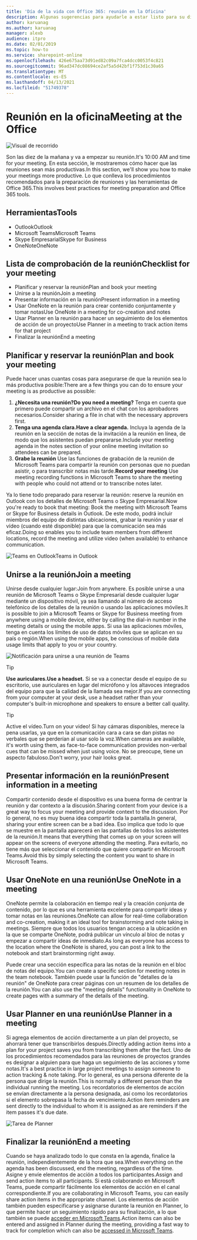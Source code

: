 ```yaml
---
title: 'Día de la vida con Office 365: reunión en la Oficina'
description: Algunas sugerencias para ayudarle a estar listo para su día laboral en Office 365
author: karuanag
ms.author: karuanag
manager: alexb
audience: itpro
ms.date: 02/01/2019
ms.topic: how-to
ms.service: sharepoint-online
ms.openlocfilehash: 426e675aa73d91ed82c09a7fca4dcc0053f4c821
ms.sourcegitcommit: 96ad347dc08694ce2af5a5d42bf1f753d1c30a65
ms.translationtype: MT
ms.contentlocale: es-ES
ms.lasthandoff: 04/13/2021
ms.locfileid: "51749378"
---
```

# <a name="meeting-at-the-office"></a><span data-ttu-id="20346-103">Reunión en la oficina</span><span class="sxs-lookup"><span data-stu-id="20346-103">Meeting at the Office</span></span>

![Visual de recorrido](media/ditl_meeting.png)

<span data-ttu-id="20346-105">Son las diez de la mañana y va a empezar su reunión.</span><span class="sxs-lookup"><span data-stu-id="20346-105">It's 10:00 AM and time for your meeting.</span></span> <span data-ttu-id="20346-106">En esta sección, le mostraremos cómo hacer que las reuniones sean más productivas.</span><span class="sxs-lookup"><span data-stu-id="20346-106">In this section, we'll show you how to make your meetings more productive.</span></span>  <span data-ttu-id="20346-107">Lo que conlleva los procedimientos recomendados para la preparación de reuniones y las herramientas de Office 365.</span><span class="sxs-lookup"><span data-stu-id="20346-107">This involves best practices for meeting preparation and Office 365 tools.</span></span>  

## <a name="tools"></a><span data-ttu-id="20346-108">Herramientas</span><span class="sxs-lookup"><span data-stu-id="20346-108">Tools</span></span>
- <span data-ttu-id="20346-109">Outlook</span><span class="sxs-lookup"><span data-stu-id="20346-109">Outlook</span></span>
- <span data-ttu-id="20346-110">Microsoft Teams</span><span class="sxs-lookup"><span data-stu-id="20346-110">Microsoft Teams</span></span>
- <span data-ttu-id="20346-111">Skype Empresarial</span><span class="sxs-lookup"><span data-stu-id="20346-111">Skype for Business</span></span>
- <span data-ttu-id="20346-112">OneNote</span><span class="sxs-lookup"><span data-stu-id="20346-112">OneNote</span></span>

## <a name="checklist-for-your-meeting"></a><span data-ttu-id="20346-113">Lista de comprobación de la reunión</span><span class="sxs-lookup"><span data-stu-id="20346-113">Checklist for your meeting</span></span>
- <span data-ttu-id="20346-114">Planificar y reservar la reunión</span><span class="sxs-lookup"><span data-stu-id="20346-114">Plan and book your meeting</span></span>
- <span data-ttu-id="20346-115">Unirse a la reunión</span><span class="sxs-lookup"><span data-stu-id="20346-115">Join a meeting</span></span>
- <span data-ttu-id="20346-116">Presentar información en la reunión</span><span class="sxs-lookup"><span data-stu-id="20346-116">Present information in a meeting</span></span>
- <span data-ttu-id="20346-117">Usar OneNote en la reunión para crear contenido conjuntamente y tomar notas</span><span class="sxs-lookup"><span data-stu-id="20346-117">Use OneNote in a meeting for co-creation and notes</span></span>
- <span data-ttu-id="20346-118">Usar Planner en la reunión para hacer un seguimiento de los elementos de acción de un proyecto</span><span class="sxs-lookup"><span data-stu-id="20346-118">Use Planner in a meeting to track action items for that project</span></span>
- <span data-ttu-id="20346-119">Finalizar la reunión</span><span class="sxs-lookup"><span data-stu-id="20346-119">End a meeting</span></span>
 
## <a name="plan-and-book-your-meeting"></a><span data-ttu-id="20346-120">Planificar y reservar la reunión</span><span class="sxs-lookup"><span data-stu-id="20346-120">Plan and book your meeting</span></span>
<span data-ttu-id="20346-121">Puede hacer unas cuantas cosas para asegurarse de que la reunión sea lo más productiva posible:</span><span class="sxs-lookup"><span data-stu-id="20346-121">There are a few things you can do to ensure your meeting is as productive as possible:</span></span>

1. <span data-ttu-id="20346-122">**¿Necesita una reunión?**</span><span class="sxs-lookup"><span data-stu-id="20346-122">**Do you need a meeting?**</span></span> <span data-ttu-id="20346-123">Tenga en cuenta que primero puede compartir un archivo en el chat con los aprobadores necesarios.</span><span class="sxs-lookup"><span data-stu-id="20346-123">Consider sharing a file in chat with the necessary approvers first.</span></span>  
1. <span data-ttu-id="20346-124">**Tenga una agenda clara.**</span><span class="sxs-lookup"><span data-stu-id="20346-124">**Have a clear agenda.**</span></span>  <span data-ttu-id="20346-125">Incluya la agenda de la reunión en la sección de notas de la invitación a la reunión en línea, de modo que los asistentes puedan prepararse.</span><span class="sxs-lookup"><span data-stu-id="20346-125">Include your meeting agenda in the notes section of your online meeting invitation so attendees can be prepared.</span></span>
1. <span data-ttu-id="20346-126">**Grabe la reunión** Use las funciones de grabación de la reunión de Microsoft Teams para compartir la reunión con personas que no puedan asistir, o para transcribir notas más tarde.</span><span class="sxs-lookup"><span data-stu-id="20346-126">**Record your meeting**  Use meeting recording functions in Microsoft Teams to share the meeting with people who could not attend or to transcribe notes later.</span></span>  

<span data-ttu-id="20346-127">Ya lo tiene todo preparado para reservar la reunión: reserve la reunión en Outlook con los detalles de Microsoft Teams o Skype Empresarial.</span><span class="sxs-lookup"><span data-stu-id="20346-127">Now you're ready to book that meeting:  Book the meeting with Microsoft Teams or Skype for Business details in Outlook.</span></span> <span data-ttu-id="20346-128">De este modo, podrá incluir miembros del equipo de distintas ubicaciones, grabar la reunión y usar el vídeo (cuando esté disponible) para que la comunicación sea más eficaz.</span><span class="sxs-lookup"><span data-stu-id="20346-128">Doing so enables you to include team members from different locations, record the meeting and utilize video (when available) to enhance communication.</span></span> 

![<span data-ttu-id="20346-129">Teams en Outlook</span><span class="sxs-lookup"><span data-stu-id="20346-129">Teams in Outlook</span></span> ](media/ditl_teamsoutlook.png)

## <a name="join-a-meeting"></a><span data-ttu-id="20346-130">Unirse a la reunión</span><span class="sxs-lookup"><span data-stu-id="20346-130">Join a meeting</span></span>
<span data-ttu-id="20346-131">Unirse desde cualquier lugar:</span><span class="sxs-lookup"><span data-stu-id="20346-131">Join from anywhere.</span></span> <span data-ttu-id="20346-132">Es posible unirse a una reunión de Microsoft Teams o Skype Empresarial desde cualquier lugar mediante un dispositivo móvil, ya sea llamando al número de acceso telefónico de los detalles de la reunión o usando las aplicaciones móviles.</span><span class="sxs-lookup"><span data-stu-id="20346-132">It is possible to join a Microsoft Teams or Skype for Business meeting from anywhere using a mobile device, either by calling the dial-in number in the meeting details or using the mobile apps.</span></span> <span data-ttu-id="20346-133">Si usa las aplicaciones móviles, tenga en cuenta los límites de uso de datos móviles que se aplican en su país o región.</span><span class="sxs-lookup"><span data-stu-id="20346-133">When using the mobile apps, be conscious of mobile data usage limits that apply to you or your country.</span></span>

![Notificación para unirse a una reunión de Teams](media/ditl_teamsjoin.png)

> [!TIP]
> <span data-ttu-id="20346-135">**Use auriculares.**</span><span class="sxs-lookup"><span data-stu-id="20346-135">**Use a headset.**</span></span> <span data-ttu-id="20346-136">Si se va a conectar desde el equipo de su escritorio, use auriculares en lugar del micrófono y los altavoces integrados del equipo para que la calidad de la llamada sea mejor.</span><span class="sxs-lookup"><span data-stu-id="20346-136">If you are connecting from your computer at your desk, use a headset rather than your computer's built-in microphone and speakers to ensure a better call quality.</span></span>

> [!TIP]
> <span data-ttu-id="20346-137">Active el vídeo.</span><span class="sxs-lookup"><span data-stu-id="20346-137">Turn on your video!</span></span> <span data-ttu-id="20346-138">Si hay cámaras disponibles, merece la pena usarlas, ya que en la comunicación cara a cara se dan pistas no verbales que se perderían al usar solo la voz.</span><span class="sxs-lookup"><span data-stu-id="20346-138">When cameras are available, it's worth using them, as face-to-face communication provides non-verbal cues that can be missed when just using voice.</span></span> <span data-ttu-id="20346-139">No se preocupe, tiene un aspecto fabuloso.</span><span class="sxs-lookup"><span data-stu-id="20346-139">Don't worry, your hair looks great.</span></span> 

## <a name="present-information-in-a-meeting"></a><span data-ttu-id="20346-140">Presentar información en la reunión</span><span class="sxs-lookup"><span data-stu-id="20346-140">Present information in a meeting</span></span>
<span data-ttu-id="20346-141">Compartir contenido desde el dispositivo es una buena forma de centrar la reunión y dar contexto a la discusión.</span><span class="sxs-lookup"><span data-stu-id="20346-141">Sharing content from your device is a great way to focus your meeting and provide context to the discussion.</span></span> <span data-ttu-id="20346-142">Por lo general, no es muy buena idea compartir toda la pantalla.</span><span class="sxs-lookup"><span data-stu-id="20346-142">In general, sharing your entire screen can be a bad idea.</span></span> <span data-ttu-id="20346-143">Eso implica que todo lo que se muestre en la pantalla aparecerá en las pantallas de todos los asistentes de la reunión.</span><span class="sxs-lookup"><span data-stu-id="20346-143">It means that everything that comes up on your screen will appear on the screens of everyone attending the meeting.</span></span> <span data-ttu-id="20346-144">Para evitarlo, no tiene más que seleccionar el contenido que quiere compartir en Microsoft Teams.</span><span class="sxs-lookup"><span data-stu-id="20346-144">Avoid this by simply selecting the content you want to share in Microsoft Teams.</span></span> 

## <a name="use-onenote-in-a-meeting"></a><span data-ttu-id="20346-145">Usar OneNote en una reunión</span><span class="sxs-lookup"><span data-stu-id="20346-145">Use OneNote in a meeting</span></span>
<span data-ttu-id="20346-146">OneNote permite la colaboración en tiempo real y la creación conjunta de contenido, por lo que es una herramienta excelente para compartir ideas y tomar notas en las reuniones.</span><span class="sxs-lookup"><span data-stu-id="20346-146">OneNote can allow for real-time collaboration and co-creation, making it an ideal tool for brainstorming and note taking in meetings.</span></span> <span data-ttu-id="20346-147">Siempre que todos los usuarios tengan acceso a la ubicación en la que se comparte OneNote, podrá publicar un vínculo al bloc de notas y empezar a compartir ideas de inmediato.</span><span class="sxs-lookup"><span data-stu-id="20346-147">As long as everyone has access to the location where the OneNote is shared, you can post a link to the notebook and start brainstorming right away.</span></span>

<span data-ttu-id="20346-148">Puede crear una sección específica para las notas de la reunión en el bloc de notas del equipo.</span><span class="sxs-lookup"><span data-stu-id="20346-148">You can create a specific section for meeting notes in the team notebook.</span></span> <span data-ttu-id="20346-149">También puede usar la función de "detalles de la reunión" de OneNote para crear páginas con un resumen de los detalles de la reunión.</span><span class="sxs-lookup"><span data-stu-id="20346-149">You can also use the "meeting details" functionality in OneNote to create pages with a summary of the details of the meeting.</span></span>

## <a name="use-planner-in-a-meeting"></a><span data-ttu-id="20346-150">Usar Planner en una reunión</span><span class="sxs-lookup"><span data-stu-id="20346-150">Use Planner in a meeting</span></span>
<span data-ttu-id="20346-151">Si agrega elementos de acción directamente a un plan del proyecto, se ahorrará tener que transcribirlos después.</span><span class="sxs-lookup"><span data-stu-id="20346-151">Directly adding action items into a plan for your project saves you from transcribing them after the fact.</span></span> <span data-ttu-id="20346-152">Uno de los procedimientos recomendados para las reuniones de proyectos grandes es designar a alguien para que haga un seguimiento de las acciones y tome notas.</span><span class="sxs-lookup"><span data-stu-id="20346-152">It's a best practice in large project meetings to assign someone to action tracking & note taking.</span></span> <span data-ttu-id="20346-153">Por lo general, es una persona diferente de la persona que dirige la reunión.</span><span class="sxs-lookup"><span data-stu-id="20346-153">This is normally a different person than the individual running the meeting.</span></span> <span data-ttu-id="20346-154">Los recordatorios de elementos de acción se envían directamente a la persona designada, así como los recordatorios si el elemento sobrepasa la fecha de vencimiento.</span><span class="sxs-lookup"><span data-stu-id="20346-154">Action item reminders are sent directly to the individual to whom it is assigned as are reminders if the item passes it's due date.</span></span> 

![Tarea de Planner](media/ditl_task.png)

## <a name="end-a-meeting"></a><span data-ttu-id="20346-156">Finalizar la reunión</span><span class="sxs-lookup"><span data-stu-id="20346-156">End a meeting</span></span>
<span data-ttu-id="20346-157">Cuando se haya analizado todo lo que consta en la agenda, finalice la reunión, independientemente de la hora que sea.</span><span class="sxs-lookup"><span data-stu-id="20346-157">When everything on the agenda has been discussed, end the meeting, regardless of the time.</span></span> <span data-ttu-id="20346-158">Asigne y envíe elementos de acción a todos los participantes.</span><span class="sxs-lookup"><span data-stu-id="20346-158">Assign and send action items to all participants.</span></span> <span data-ttu-id="20346-159">Si está colaborando en Microsoft Teams, puede compartir fácilmente los elementos de acción en el canal correspondiente.</span><span class="sxs-lookup"><span data-stu-id="20346-159">If you are collaborating in Microsoft Teams, you can easily share action items in the appropriate channel.</span></span> <span data-ttu-id="20346-160">Los elementos de acción también pueden especificarse y asignarse durante la reunión en Planner, lo que permite hacer un seguimiento rápido para su finalización, a lo que también se puede [acceder en Microsoft Teams](https://support.office.com/article/use-planner-in-microsoft-teams-62798a9f-e8f7-4722-a700-27dd28a06ee0).</span><span class="sxs-lookup"><span data-stu-id="20346-160">Action items can also be entered and assigned in Planner during the meeting, providing a fast way to track for completion which can also be [accessed in Microsoft Teams](https://support.office.com/article/use-planner-in-microsoft-teams-62798a9f-e8f7-4722-a700-27dd28a06ee0).</span></span> 
